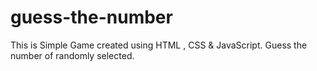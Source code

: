 # guess-the-number
This is Simple Game created using HTML , CSS &amp; JavaScript. Guess the number of randomly selected.
